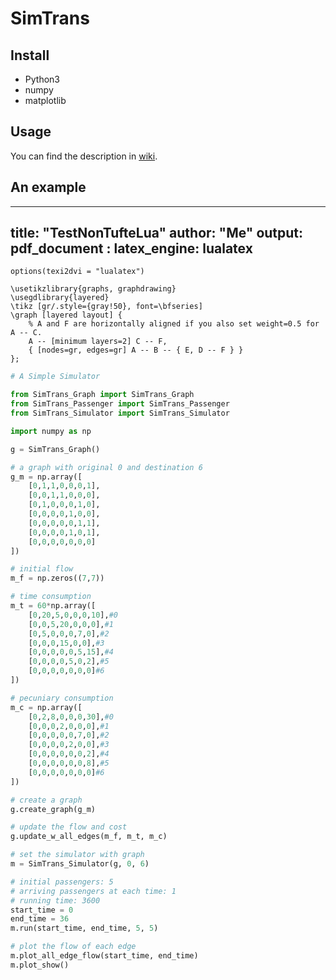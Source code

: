 # SimTrans

## Install
* Python3
* numpy
* matplotlib

## Usage
You can find the description in [wiki](https://github.com/momodupi/SimTrans/wiki).


## An example
---
title: "TestNonTufteLua"
author: "Me"
output:
  pdf_document :
    latex_engine: lualatex
---

```{r}
options(texi2dvi = "lualatex")
```

```{r tikTest2, eval = TRUE, engine = "tikz", engine.opts = list(template = "tikz2pdf.tex")}
\usetikzlibrary{graphs, graphdrawing}
\usegdlibrary{layered}
\tikz [gr/.style={gray!50}, font=\bfseries]
\graph [layered layout] {
    % A and F are horizontally aligned if you also set weight=0.5 for A -- C.
    A -- [minimum layers=2] C -- F,
    { [nodes=gr, edges=gr] A -- B -- { E, D -- F } }
};
```

```python
# A Simple Simulator

from SimTrans_Graph import SimTrans_Graph
from SimTrans_Passenger import SimTrans_Passenger
from SimTrans_Simulator import SimTrans_Simulator

import numpy as np

g = SimTrans_Graph()

# a graph with original 0 and destination 6
g_m = np.array([
    [0,1,1,0,0,0,1],
    [0,0,1,1,0,0,0],
    [0,1,0,0,0,1,0],
    [0,0,0,0,1,0,0],
    [0,0,0,0,0,1,1],
    [0,0,0,0,1,0,1],
    [0,0,0,0,0,0,0]
])

# initial flow
m_f = np.zeros((7,7))

# time consumption
m_t = 60*np.array([
    [0,20,5,0,0,0,10],#0
    [0,0,5,20,0,0,0],#1
    [0,5,0,0,0,7,0],#2
    [0,0,0,15,0,0],#3
    [0,0,0,0,0,5,15],#4
    [0,0,0,0,5,0,2],#5
    [0,0,0,0,0,0,0]#6
])

# pecuniary consumption
m_c = np.array([
    [0,2,8,0,0,0,30],#0
    [0,0,0,2,0,0,0],#1
    [0,0,0,0,0,7,0],#2
    [0,0,0,0,2,0,0],#3
    [0,0,0,0,0,0,2],#4
    [0,0,0,0,0,0,8],#5
    [0,0,0,0,0,0,0]#6
])

# create a graph
g.create_graph(g_m)

# update the flow and cost
g.update_w_all_edges(m_f, m_t, m_c)

# set the simulator with graph 
m = SimTrans_Simulator(g, 0, 6)

# initial passengers: 5
# arriving passengers at each time: 1
# running time: 3600
start_time = 0
end_time = 36
m.run(start_time, end_time, 5, 5)

# plot the flow of each edge
m.plot_all_edge_flow(start_time, end_time)
m.plot_show()


```


